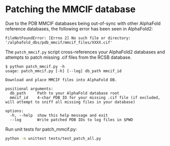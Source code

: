 # Patching the MMCIF database

Due to the PDB MMCIF databases being out-of-sync with other AlphaFold
reference databases, the following error has been seen in AlphaFold2:

```
FileNotFoundError: [Errno 2] No such file or directory: '/alphafold_dbs/pdb_mmcif/mmcif_files/XXXX.cif'
```

The `patch_mmcif.py` script cross-references your AlphaFold2 databases and attempts to patch missing .cif files from the RCSB database.

```
$ python patch_mmcif.py -h
usage: patch_mmcif.py [-h] [--log] db_path mmcif_id

Download and place MMCIF files into AlphaFold DB.

positional arguments:
  db_path     Path to your AlphaFold database root
  mmcif_id    4-char PDB ID for your missing .cif file (if excluded, will attempt to sniff all missing files in your database)

options:
  -h, --help  show this help message and exit
  --log       Write patched PDB IDs to log files in $PWD
```

Run unit tests for patch_mmcif.py:

```sh
python -m unittest tests/test_patch_all.py
```
